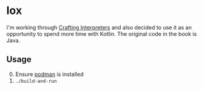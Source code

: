 # lox

I'm working through [Crafting Interpreters](https://craftinginterpreters.com) and also decided to use it as an opportunity to spend more time with Kotlin.  The original code in the book is Java.

## Usage

0) Ensure [podman](https://podman.io/) is installed
1) `./build-and-run`
